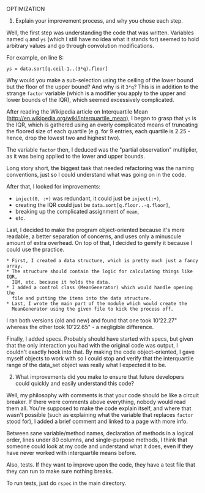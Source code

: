OPTIMIZATION

1. Explain your improvement process, and why you chose each step.

  Well, the first step was understanding the code that was written.  Variables
  named `q` and `ys` (which I still have no idea what it stands for) seemed to
  hold arbitrary values and go through convolution modifications.

  For example, on line 8:

  `ys = data.sort[q.ceil-1..(3*q).floor]`

  Why would you make a sub-selection using the ceiling of the lower bound but
  the floor of the upper bound?  And why is it `3*q`?  This is in addition to
  the strange `factor` variable (which is a modifier you apply to the upper and
    lower bounds of the IQR), which seemed excessively complicated.

  After reading the Wikipedia article on Interquartile Mean
  (http://en.wikipedia.org/wiki/Interquartile_mean), I began to grasp that `ys`
  is the IQR, which is gathered using an overly complicated means of truncating
  the floored size of each quartile (e.g. for 9 entries, each quartile is 2.25 -
  hence, drop the lowest two and highest two).

  The variable `factor` then, I deduced was the "partial observation"
  multiplier, as it was being applied to the lower and upper bounds.

  Long story short, the biggest task that needed refactoring was the naming
  conventions, just so I could understand what was going on in the code.

  After that, I looked for improvements:

  * `inject(0, :+)` was redundant, it could just be `inject(:+)`,
  * creating the IQR could just be `data.sort[q.floor..-q.floor]`,
  * breaking up the complicated assignment of `mean`,
  * etc.

  Last, I decided to make the program object-oriented because it's more
  readable, a better separation of concerns, and uses only a minuscule amount of
  extra overhead.  On top of that, I decided to gemify it because I could use
  the practice.

    * First, I created a data structure, which is pretty much just a fancy array.
    * The structure should contain the logic for calculating things like IQR,
      IQM, etc. because it holds the data.
    * I added a control class (MeanGenerator) which would handle opening the
      file and putting the items into the data structure.
    * Last, I wrote the main part of the module which would create the
      MeanGenerator using the given file to kick the process off.

  I ran both versions (old and new) and found that one took 10'22.27" whereas
  the other took 10'22.65" - a negligible difference.

  Finally, I added specs.  Probably should have started with specs, but given
  that the only interaction you had with the original code was output, I
  couldn't exactly hook into that.  By making the code object-oriented, I gave
  myself objects to work with so I could stop and verify that the interquartile
  range of the data_set object was really what I expected it to be.

2. What improvements did you make to ensure that future developers could quickly and easily understand this code?

  Well, my philosophy with comments is that your code should be like a circuit
  breaker.  If there were comments above everything, nobody would read them all.
  You're supposed to make the code explain itself, and where that wasn't
  possible (such as explaining what the variable that replaces `factor` stood
  for), I added a brief comment and linked to a page with more info.

  Between sane variable/method names, declaration of methods in a logical order,
  lines under 80 columns, and single-purpose methods, I think that someone could
  look at my code and understand what it does, even if they have never worked
  with interquartile means before.

  Also, tests.  If they want to improve upon the code, they have a test file
  that they can run to make sure nothing breaks.

  To run tests, just do `rspec` in the main directory.
